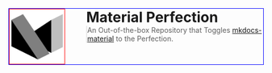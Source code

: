 <style>
 .container {
  display: flex;
  flex-wrap: wrap;
  width: 100%;     
  height: auto;
  align-items: flex-start;
  justify-content: flex-start;
  border: 1px solid blue;
 }

 .combined img {
  height: auto;
  width: 30%;
  max-height: 100%;
  max-width: calc(30% - 3em);    
  margin-right: 3em;
  margin-bottom: auto;
  margin-top: auto;
  border: 1px solid red;
 }

 .content {
  flex: 1;
 }

 .combined h1, blockquote {
  margin: 0;
  padding: 0;
 }
</style>

<div class="container combined">
  <img
    class="filtered"
    src="logo.png"
    alt="Material Perfection"
   />
  <div class="content">
    <h1>Material Perfection</h1>
    <blockquote>
    An Out-of-the-box Repository that Toggles <a href="https://github.com/squidfunk/mkdocs-material">mkdocs-material</a> to the Perfection.
  </blockquote>
  </div>
</div>
